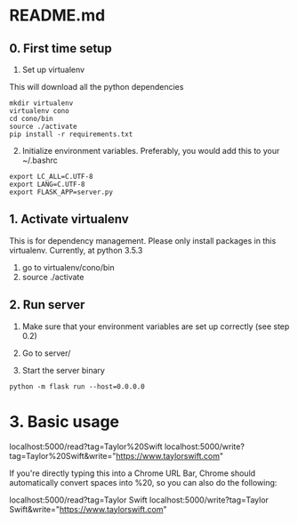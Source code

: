 # README.md

## 0. First time setup

1. Set up virtualenv

This will download all the python dependencies

```
mkdir virtualenv
virtualenv cono
cd cono/bin
source ./activate
pip install -r requirements.txt
```

2. Initialize environment variables. Preferably, you would add this to your ~/.bashrc

```
export LC_ALL=C.UTF-8
export LANG=C.UTF-8
export FLASK_APP=server.py
```

## 1. Activate virtualenv

This is for dependency management. Please only install packages in this virtualenv. Currently, at python 3.5.3

1. go to virtualenv/cono/bin
2. source ./activate

## 2. Run server

1. Make sure that your environment variables are set up correctly (see step 0.2)

2. Go to server/

3. Start the server binary 
```
python -m flask run --host=0.0.0.0
```

# 3. Basic usage

localhost:5000/read?tag=Taylor%20Swift
localhost:5000/write?tag=Taylor%20Swift&write="https://www.taylorswift.com"

If you're directly typing this into a Chrome URL Bar, Chrome should automatically convert spaces into %20, so you can also do the following:

localhost:5000/read?tag=Taylor Swift
localhost:5000/write?tag=Taylor Swift&write="https://www.taylorswift.com"
